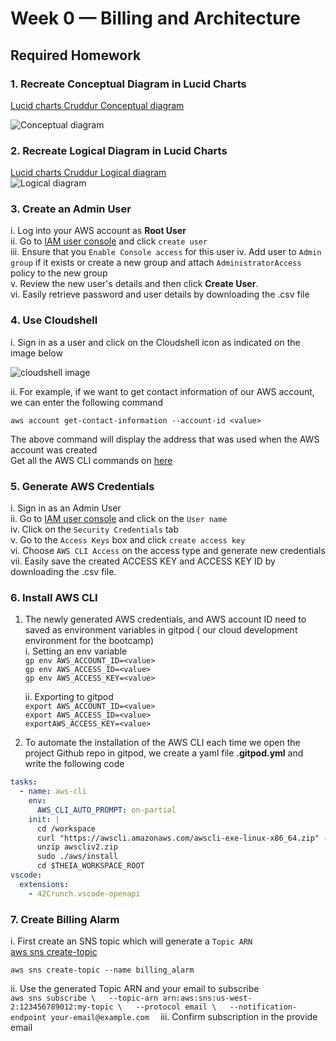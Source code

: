# Week 0 — Billing and Architecture

## Required Homework

### 1. Recreate Conceptual Diagram in Lucid Charts
[Lucid charts Cruddur Conceptual diagram](https://lucid.app/lucidchart/e2c17852-e646-47e9-9c2e-a505dcb38f2d/edit?viewport_loc=-280%2C-125%2C2237%2C1236%2C0_0&invitationId=inv_6bb0fe62-f6bb-434f-a6db-6b26e20b7c7c)  

![Conceptual diagram](https://github.com/Nekembe-Boris/user-content/blob/main/cloud_bootcamp/Conceptual_diagram.png)

### 2.  Recreate Logical Diagram in Lucid Charts
[Lucid charts Cruddur Logical diagram](https://lucid.app/lucidchart/2ae356f2-1b4c-4789-9360-b2eeffef69c8/edit?viewport_loc=-4376%2C-1824%2C6712%2C3708%2C0_0&invitationId=inv_a7c99550-d4fa-4b01-a757-42c6780c9e83)  
![Logical diagram](https://github.com/Nekembe-Boris/user-content/blob/main/cloud_bootcamp/Logical_diagram.png)


###  3. Create an Admin User

i. Log into your AWS account as **Root User**  
ii. Go to [IAM user console](https://us-east-1.console.aws.amazon.com/iam/home?region=us-east-1#/users) and click ``create user``  
iii. Ensure that you ``Enable Console access`` for this user 
iv. Add user to ``Admin group`` if it exists or create a new group and attach ``AdministratorAccess`` policy to the new group  
v. Review the new user's details and then click **Create User**.  
vi. Easily retrieve password and user details by downloading the .csv file


### 4. Use Cloudshell

i. Sign in as a user and click on the Cloudshell icon as indicated on the image below  

![cloudshell image](https://github.com/Nekembe-Boris/user-content/blob/main/cloud_bootcamp/cloudshell.png)

ii. For example, if we want to get contact information of our AWS account, we can enter the following command  

``aws account get-contact-information --account-id <value>``  

The above command will display the address that was used when the AWS  account was created  
Get all the AWS  CLI commands on [here](https://awscli.amazonaws.com/v2/documentation/api/latest/reference/index.html#cli-aws)  

### 5. Generate AWS Credentials

i. Sign in as an Admin User  
ii. Go to [IAM user console](https://us-east-1.console.aws.amazon.com/iam/home?region=us-east-1#/users) and click on the ``User name``  
iv. Click on the ``Security Credentials`` tab  
v. Go to the ``Access Keys`` box and click ``create access key``  
vi. Choose ``AWS CLI Access`` on the access type and generate new credentials  
vii. Easily save the created ACCESS KEY and ACCESS KEY ID by downloading the .csv file.  

### 6. Install AWS CLI

1. The newly generated AWS credentials, and AWS account ID need to saved as environment variables in gitpod ( our cloud development environment for the bootcamp)  
   i. Setting an env variable  
   ``gp env AWS_ACCOUNT_ID=<value>``  
   ``gp env AWS_ACCESS_ID=<value>``  
   ``gp env AWS_ACCESS_KEY=<value>``  

   ii. Exporting to gitpod  
   ``export AWS_ACCOUNT_ID=<value>``  
   ``export AWS_ACCESS_ID=<value>``  
   ``exportAWS_ACCESS_KEY=<value>``
   
3. To automate the installation of the AWS CLI each time we open the project Github repo in gitpod, we create a yaml file **.gitpod.yml** and write the following code  
```yml
tasks:
  - name: aws-cli
    env:
      AWS_CLI_AUTO_PROMPT: on-partial
    init: |
      cd /workspace
      curl "https://awscli.amazonaws.com/awscli-exe-linux-x86_64.zip" -o "awscliv2.zip"
      unzip awscliv2.zip
      sudo ./aws/install
      cd $THEIA_WORKSPACE_ROOT
vscode:
  extensions:
    - 42Crunch.vscode-openapi
   ```

### 7. Create Billing Alarm

i. First create an SNS topic which will generate a ``Topic ARN``  
[aws sns create-topic](https://awscli.amazonaws.com/v2/documentation/api/latest/reference/sns/create-topic.html#examples)  

``aws sns create-topic --name billing_alarm``  

ii. Use the generated Topic ARN and your email to subscribe  
``
aws sns subscribe \  
    --topic-arn arn:aws:sns:us-west-2:123456789012:my-topic \  
    --protocol email \  
    --notification-endpoint your-email@example.com  
``
iii. Confirm subscription in the provide email

  
